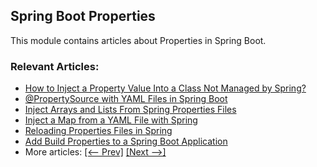 ## Spring Boot Properties

This module contains articles about Properties in Spring Boot.

### Relevant Articles:
- [How to Inject a Property Value Into a Class Not Managed by Spring?](https://www.baeldung.com/inject-properties-value-non-spring-class)
- [@PropertySource with YAML Files in Spring Boot](https://www.baeldung.com/spring-yaml-propertysource)
- [Inject Arrays and Lists From Spring Properties Files](https://www.baeldung.com/spring-inject-arrays-lists)
- [Inject a Map from a YAML File with Spring](https://www.baeldung.com/spring-yaml-inject-map)
- [Reloading Properties Files in Spring](https://www.baeldung.com/spring-reloading-properties)
- [Add Build Properties to a Spring Boot Application](https://www.baeldung.com/spring-boot-build-properties)
- More articles: [[<-- Prev]](../spring-boot-properties) [[Next -->]](../spring-boot-properties-3)
